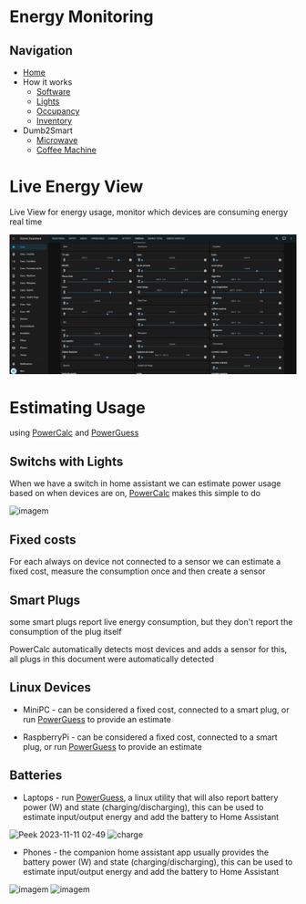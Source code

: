 # Energy Monitoring


## Navigation

- [Home](../readme.md)
- How it works
  - [Software](software.md)
  - [Lights](lights.md)
  - [Occupancy](occupancy.md)
  - [Inventory](inventory.md)
- Dumb2Smart
  - [Microwave](../dumb2smart/microwave.md)
  - [Coffee Machine](../dumb2smart/coffee_machine.md)

# Live Energy View

Live View for energy usage, monitor which devices are consuming energy real time

![live_energy_view.gif](live_energy_view.gif)

# Estimating Usage

using [PowerCalc](https://homeassistant-powercalc.readthedocs.io/en/latest/quick-start.html) and [PowerGuess](https://github.com/OpenJarbas/powerguess)

## Switchs with Lights

When we have a switch in home assistant we can estimate power usage based on when devices are on, 
[PowerCalc](https://homeassistant-powercalc.readthedocs.io/en/latest/quick-start.html) makes this simple to do

![imagem](https://github.com/JarbasAl/smarthouse/assets/33701864/33d2cb24-bb8b-4c47-8e34-f6f65a035994)

## Fixed costs

For each always on device not connected to a sensor we can estimate a fixed cost, measure the consumption once and then create a sensor

## Smart Plugs

some smart plugs report live energy consumption, but they don't report the consumption of the plug itself

PowerCalc automatically detects most devices and adds a sensor for this, all plugs in this document were automatically detected

## Linux Devices

- MiniPC - can be considered a fixed cost, connected to a smart plug, or run [PowerGuess](https://github.com/OpenJarbas/powerguess) to provide an estimate
  
- RaspberryPi - can be considered a fixed cost, connected to a smart plug, or run [PowerGuess](https://github.com/OpenJarbas/powerguess) to provide an estimate
  
## Batteries

- Laptops - run [PowerGuess](https://github.com/OpenJarbas/powerguess), a linux utility that will also report battery power (W) and state (charging/discharging), this can be used to estimate input/output energy and add the battery to Home Assistant

![Peek 2023-11-11 02-49](https://github.com/OpenJarbas/powerguess/assets/33701864/ea76cf33-8c6a-4de7-bc51-e38a9a6359e6)  ![charge](https://github.com/JarbasAl/smarthouse/assets/33701864/0e6a92ed-7071-4c79-baf7-8b8ef1b832f2)

- Phones - the companion home assistant app usually provides the battery power (W) and state (charging/discharging), this can be used to estimate input/output energy and add the battery to Home Assistant

![imagem](https://github.com/JarbasAl/smarthouse/assets/33701864/ec64c3f9-797c-45e4-b7e4-200481efa782) ![imagem](https://github.com/JarbasAl/smarthouse/assets/33701864/549e074a-2fcc-4383-b000-a57eac6eeefa)



